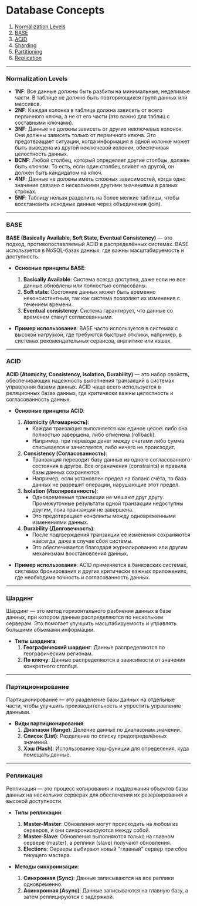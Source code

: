 # Database Concepts

1. [Normalization Levels](#normalization-levels)  
2. [BASE](#base)  
3. [ACID](#acid)  
4. [Sharding](#sharding)  
5. [Partitioning](#partitioning)  
6. [Replication](#replication)

---

### Normalization Levels <a id="normalization-levels"></a>

- **1NF**: Все данные должны быть разбиты на минимальные, неделимые части. В таблице не должно быть повторяющихся групп данных или массивов.
- **2NF**: Каждая колонка в таблице должна зависеть от всего первичного ключа, а не от его части (это важно для таблиц с составными ключами).
- **3NF**: Данные не должны зависеть от других неключевых колонок. Они должны зависеть только от первичного ключа. Это предотвращает ситуации, когда информация в одной колонке может быть выведена из другой неключевой колонки, обеспечивая целостность данных.
- **BCNF**: Любой столбец, который определяет другие столбцы, должен быть ключом. То есть, если один столбец влияет на другой, он должен быть кандидатом на ключ.
- **4NF**: Данные не должны иметь сложных зависимостей, когда одно значение связано с несколькими другими значениями в разных строках.
- **5NF**: Таблицу нельзя разделить на более мелкие таблицы, чтобы восстановить исходные данные через объединения (join).

---

### BASE <a id="base"></a>

**BASE (Basically Available, Soft State, Eventual Consistency)** — это подход, противопоставляемый ACID в распределённых системах. BASE используется в NoSQL-базах данных, где важны масштабируемость и доступность.

- **Основные принципы BASE**:
  1. **Basically Available**: Система всегда доступна, даже если не все данные обновлены или полностью согласованы.
  2. **Soft state**: Состояние данных может быть временно неконсистентным, так как система позволяет их изменения с течением времени.
  3. **Eventual consistency**: Система гарантирует, что данные со временем станут согласованными.

- **Пример использования**: BASE часто используется в системах с высокой нагрузкой, где требуются быстрые отклики, например, в системах рекомендательных сервисов, аналитике или кэшах.

---

### ACID <a id="acid"></a>

**ACID (Atomicity, Consistency, Isolation, Durability)** — это набор свойств, обеспечивающих надежность выполнения транзакций в системах управления базами данных. ACID чаще всего используется в реляционных базах данных, где критически важны целостность и согласованность данных.

- **Основные принципы ACID**:
  1. **Atomicity (Атомарность)**:  
     - Каждая транзакция выполняется как единое целое: либо она полностью завершена, либо отменена (rollback).  
     - Например, при переводе денег между счетами либо сумма списывается и зачисляется, либо ничего не происходит.
  2. **Consistency (Согласованность)**:  
     - Транзакция переводит базу данных из одного согласованного состояния в другое. Все ограничения (constraints) и правила базы данных сохраняются.  
     - Например, если установлен предел на баланс счёта, то база данных не разрешит операции, нарушающие этот предел.
  3. **Isolation (Изолированность)**:  
     - Одновременные транзакции не мешают друг другу. Промежуточные результаты одной транзакции недоступны другим, пока транзакция не завершена.  
     - Это предотвращает конфликты между одновременными изменениями данных.
  4. **Durability (Долговечность)**:  
     - После подтверждения транзакции её изменения сохраняются навсегда, даже в случае сбоя системы.  
     - Это обеспечивается благодаря журналированию или другим механизмам восстановления данных.

- **Пример использования**: ACID применяется в банковских системах, системах бронирования и других критически важных приложениях, где необходима точность и согласованность данных.

---

### Шардинг <a id="sharding"></a>

Шардинг — это метод горизонтального разбиения данных в базе данных, при котором данные распределяются по нескольким серверам. Это помогает улучшить масштабируемость и управлять большими объемами информации.

- **Типы шардинга**:
  1. **Географический шардинг**: Данные распределяются по географическим регионам.
  2. **По ключу**: Данные распределяются в зависимости от значения конкретного столбца.

---

### Партиционирование <a id="partitioning"></a>

Партиционирование — это разделение базы данных на отдельные части, чтобы улучшить производительность и упростить управление данными.

- **Виды партиционирования**:
  1. **Диапазон (Range)**: Деление данных по диапазонам значений.
  2. **Список (List)**: Разделение по списку предопределённых значений.
  3. **Хэш (Hash)**: Использование хэш-функции для определения, куда помещать данные.

---

### Репликация <a id="replication"></a>

Репликация — это процесс копирования и поддержания объектов базы данных на нескольких серверах для обеспечения их резервирования и высокой доступности.

- **Типы репликации**:
  1. **Master-Master**: Обновления могут происходить на любом из серверов, и они синхронизируются между собой.
  2. **Master-Slave**: Обновления выполняются только на главном сервере (master), а реплики (slave) получают обновления.
  3. **Elections**: Серверы выбирают новый "главный" сервер при сбое текущего мастера.

- **Методы синхронизации**:
  1. **Синхронная (Sync)**: Данные записываются на все реплики одновременно.
  2. **Асинхронная (Async)**: Данные записываются на главную базу, а затем реплицируются с задержкой.